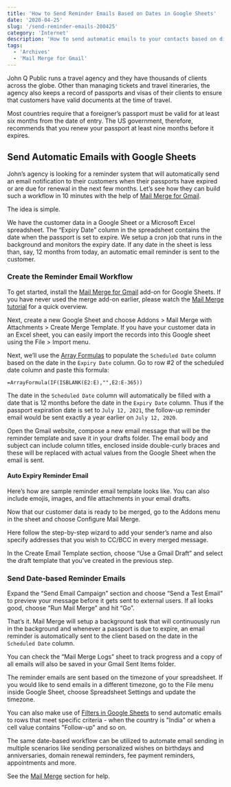 ```yaml
---
title: 'How to Send Reminder Emails Based on Dates in Google Sheets'
date: '2020-04-25'
slug: '/send-reminder-emails-200425'
category: 'Internet'
description: 'How to send automatic emails to your contacts based on different dates specified in a Google Sheet. Use it for sending reminder email when a due date is reached.'
tags:
  - 'Archives'
  - 'Mail Merge for Gmail'
---
```


John Q Public runs a travel agency and they have thousands of clients across the globe. Other than managing tickets and travel itineraries, the agency also keeps a record of passports and visas of their clients to ensure that customers have valid documents at the time of travel.

Most countries require that a foreigner’s passport must be valid for at least six months from the date of entry. The US government, therefore, recommends that you renew your passport at least nine months before it expires.

## Send Automatic Emails with Google Sheets

John’s agency is looking for a reminder system that will automatically send an email notification to their customers when their passports have expired or are due for renewal in the next few months. Let’s see how they can build such a workflow in 10 minutes with the help of [Mail Merge for Gmail](https://gsuite.google.com/marketplace/app/mail_merge_with_attachments/223404411203).

The idea is simple.

We have the customer data in a Google Sheet or a Microsoft Excel spreadsheet. The “Expiry Date” column in the spreadsheet contains the date when the passport is set to expire. We setup a cron job that runs in the background and monitors the expiry date. If any date in the sheet is less than, say, 12 months from today, an automatic email reminder is sent to the customer.

### Create the Reminder Email Workflow

To get started, install the [Mail Merge for Gmail](https://gsuite.google.com/marketplace/app/mail_merge_with_attachments/223404411203) add-on for Google Sheets. If you have never used the merge add-on earlier, please watch the [Mail Merge tutorial](https://www.youtube.com/watch?v=ChGBcFtYdVA) for a quick overview.

Next, create a new Google Sheet and choose Addons > Mail Merge with Attachments > Create Merge Template. If you have your customer data in an Excel sheet, you can easily import the records into this Google sheet using the File > Import menu.

Next, we’ll use the [Array Formulas](/internet/arrayformula-copy-formulas-in-entire-column/29711/) to populate the `Scheduled Date` column based on the date in the `Expiry Date` column. Go to row #2 of the scheduled date column and paste this formula:

```
=ArrayFormula(IF(ISBLANK(E2:E),"",E2:E-365))
```

The date in the `Scheduled Date` column will automatically be filled with a date that is 12 months before the date in the `Expiry Date` column. Thus if the passport expiration date is set to `July 12, 2021`, the follow-up reminder email would be sent exactly a year earlier on `July 12, 2020`.

Open the Gmail website, compose a new email message that will be the reminder template and save it in your drafts folder. The email body and subject can include column titles, enclosed inside double-curly braces and these will be replaced with actual values from the Google Sheet when the email is sent.

#### Auto Expiry Reminder Email

Here’s how are sample reminder email template looks like. You can also include emojis, images, and file attachments in your email drafts.

Now that our customer data is ready to be merged, go to the Addons menu in the sheet and choose Configure Mail Merge.

Here follow the step-by-step wizard to add your sender’s name and also specify addresses that you wish to CC/BCC in every merged message.

In the Create Email Template section, choose “Use a Gmail Draft” and select the draft template that you’ve created in the previous step.

### Send Date-based Reminder Emails

Expand the “Send Email Campaign” section and choose “Send a Test Email” to preview your message before it gets sent to external users. If all looks good, choose “Run Mail Merge” and hit “Go”.

That’s it. Mail Merge will setup a background task that will continuously run in the background and whenever a passport is due to expire, an email reminder is automatically sent to the client based on the date in the `Scheduled Date` column.

You can check the “Mail Merge Logs” sheet to track progress and a copy of all emails will also be saved in your Gmail Sent Items folder.

The reminder emails are sent based on the timezone of your spreadsheet. If you would like to send emails in a different timezone, go to the File menu inside Google Sheet, choose Spreadsheet Settings and update the timezone.

You can also make use of [Filters in Google Sheets](/email-specific-rows-7131) to send automatic emails to rows that meet specific criteria - when the country is "India" or when a cell value contains "Follow-up" and so on.

The same date-based workflow can be utilized to automate email sending in multiple scenarios like sending personalized wishes on birthdays and anniversaries, domain renewal reminders, fee payment reminders, appointments and more.

See the [Mail Merge](https://digitalinspiration.com/docs/mail-merge) section for help.
